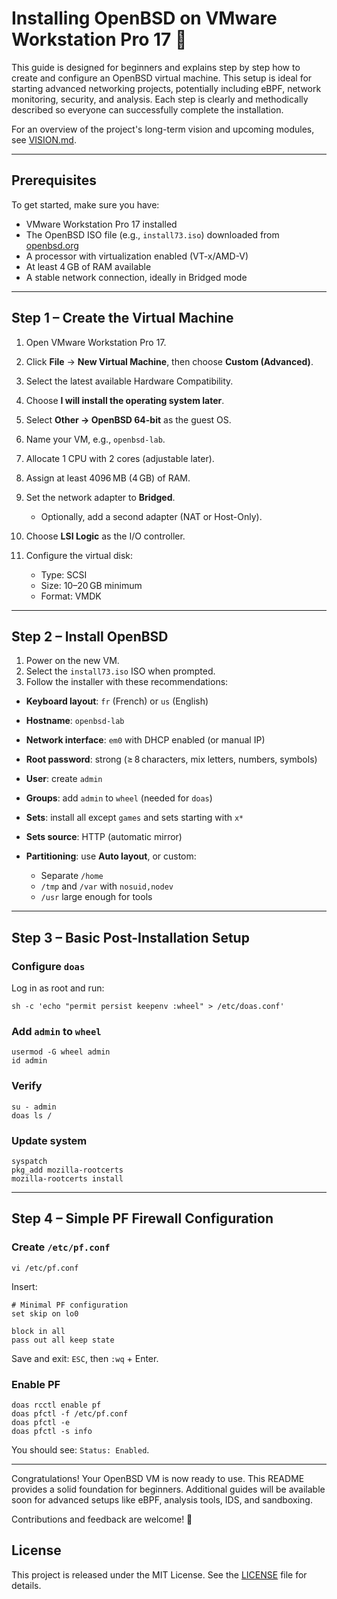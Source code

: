 # Installing OpenBSD on VMware Workstation Pro 17 🚀

This guide is designed for beginners and explains step by step how to create and configure an OpenBSD virtual machine. This setup is ideal for starting advanced networking projects, potentially including eBPF, network monitoring, security, and analysis. Each step is clearly and methodically described so everyone can successfully complete the installation.

For an overview of the project's long-term vision and upcoming modules, see [VISION.md](VISION.md).

---

## Prerequisites

To get started, make sure you have:

* VMware Workstation Pro 17 installed
* The OpenBSD ISO file (e.g., `install73.iso`) downloaded from [openbsd.org](https://www.openbsd.org/)
* A processor with virtualization enabled (VT-x/AMD-V)
* At least 4 GB of RAM available
* A stable network connection, ideally in Bridged mode

---

## Step 1 – Create the Virtual Machine

1. Open VMware Workstation Pro 17.
2. Click **File** → **New Virtual Machine**, then choose **Custom (Advanced)**.
3. Select the latest available Hardware Compatibility.
4. Choose **I will install the operating system later**.
5. Select **Other → OpenBSD 64-bit** as the guest OS.
6. Name your VM, e.g., `openbsd-lab`.
7. Allocate 1 CPU with 2 cores (adjustable later).
8. Assign at least 4096 MB (4 GB) of RAM.
9. Set the network adapter to **Bridged**.

   * Optionally, add a second adapter (NAT or Host-Only).
10. Choose **LSI Logic** as the I/O controller.
11. Configure the virtual disk:

    * Type: SCSI
    * Size: 10–20 GB minimum
    * Format: VMDK

---

## Step 2 – Install OpenBSD

1. Power on the new VM.
2. Select the `install73.iso` ISO when prompted.
3. Follow the installer with these recommendations:

* **Keyboard layout**: `fr` (French) or `us` (English)
* **Hostname**: `openbsd-lab`
* **Network interface**: `em0` with DHCP enabled (or manual IP)
* **Root password**: strong (≥ 8 characters, mix letters, numbers, symbols)
* **User**: create `admin`
* **Groups**: add `admin` to `wheel` (needed for `doas`)
* **Sets**: install all except `games` and sets starting with `x*`
* **Sets source**: HTTP (automatic mirror)
* **Partitioning**: use **Auto layout**, or custom:

  * Separate `/home`
  * `/tmp` and `/var` with `nosuid,nodev`
  * `/usr` large enough for tools

---

## Step 3 – Basic Post-Installation Setup

### Configure `doas`

Log in as root and run:

```
sh -c 'echo "permit persist keepenv :wheel" > /etc/doas.conf'
```

### Add `admin` to `wheel`

```
usermod -G wheel admin
id admin
```

### Verify

```
su - admin
doas ls /
```

### Update system

```
syspatch
pkg_add mozilla-rootcerts
mozilla-rootcerts install
```

---

## Step 4 – Simple PF Firewall Configuration

### Create `/etc/pf.conf`

```
vi /etc/pf.conf
```

Insert:

```
# Minimal PF configuration
set skip on lo0

block in all
pass out all keep state
```

Save and exit: `ESC`, then `:wq` + Enter.

### Enable PF

```
doas rcctl enable pf
doas pfctl -f /etc/pf.conf
doas pfctl -e
doas pfctl -s info
```

You should see: `Status: Enabled`.

---

Congratulations! Your OpenBSD VM is now ready to use. This README provides a solid foundation for beginners. Additional guides will be available soon for advanced setups like eBPF, analysis tools, IDS, and sandboxing.

Contributions and feedback are welcome! 🚀

## License

This project is released under the MIT License. See the [LICENSE](LICENSE) file for details.

